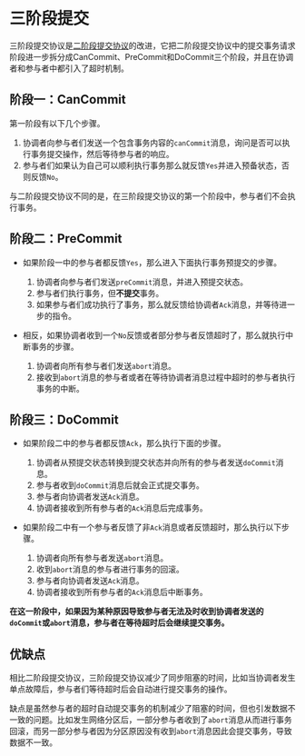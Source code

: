 # 三阶段提交

三阶段提交协议是[二阶段提交协议](2-phase-commit.md)的改进，它把二阶段提交协议中的提交事务请求阶段进一步拆分成CanCommit、PreCommit和DoCommit三个阶段，并且在协调者和参与者中都引入了超时机制。

## 阶段一：CanCommit

第一阶段有以下几个步骤。

1. 协调者向参与者们发送一个包含事务内容的`canCommit`消息，询问是否可以执行事务提交操作，然后等待参与者的响应。
2. 参与者们如果认为自己可以顺利执行事务那么就反馈`Yes`并进入预备状态，否则反馈`No`。

与二阶段提交协议不同的是，在三阶段提交协议的第一个阶段中，参与者们不会执行事务。

## 阶段二：PreCommit

- 如果阶段一中的参与者都反馈`Yes`，那么进入下面执行事务预提交的步骤。

    1. 协调者向参与者们发送`preCommit`消息，并进入预提交状态。
    2. 参与者们执行事务，但**不提交**事务。
    3. 如果参与者们成功执行了事务，那么就反馈给协调者`Ack`消息，并等待进一步的指令。

- 相反，如果协调者收到一个`No`反馈或者部分参与者反馈超时了，那么就执行中断事务的步骤。

    1. 协调者向所有参与者们发送`abort`消息。
    2. 接收到`abort`消息的参与者或者在等待协调者消息过程中超时的参与者执行事务的中断。

## 阶段三：DoCommit

- 如果阶段二中的参与者都反馈`Ack`，那么执行下面的步骤。

    1. 协调者从预提交状态转换到提交状态并向所有的参与者发送`doCommit`消息。
    2. 参与者收到`doCommit`消息后就会正式提交事务。
    3. 参与者向协调者发送`Ack`消息。
    4. 协调者接收到所有参与者的`Ack`消息后完成事务。

- 如果阶段二中有一个参与者反馈了非`Ack`消息或者反馈超时，那么执行以下步骤。

    1. 协调者向所有参与者发送`abort`消息。
    2. 收到`abort`消息的参与者进行事务的回滚。
    3. 参与者向协调者发送`Ack`消息。
    4. 协调者接收到所有参与者的`Ack`消息后中断事务。

**在这一阶段中，如果因为某种原因导致参与者无法及时收到协调者发送的`doCommit`或`abort`消息，参与者在等待超时后会继续提交事务。**

## 优缺点

相比二阶段提交协议，三阶段提交协议减少了同步阻塞的时间，比如当协调者发生单点故障后，参与者们等待超时后会自动进行提交事务的操作。

缺点是虽然参与者的超时自动提交事务的机制减少了阻塞的时间，但也引发数据不一致的问题。比如发生网络分区后，一部分参与者收到了`abort`消息从而进行事务回滚，而另一部分参与者因为分区原因没有收到`abort`消息因此会提交事务，导致数据不一致。

